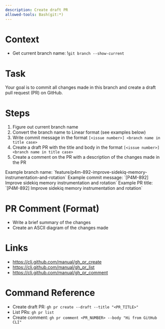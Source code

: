 ```yaml
---
description: Create draft PR
allowed-tools: Bash(git:*)
---
```


# Context
- Get current branch name: !`git branch --show-current`

# Task
Your goal is to commit all changes made in this branch and create a draft pull request (PR) on GitHub.

# Steps
1. Figure out current branch name
2. Convert the branch name to Linear format (see examples below)
3. Write commit message in the format `[<issue number>] <branch name in title case>`
4. Create a draft PR with the title and body in the format `[<issue number>] <branch name in title case>`
5. Create a comment on the PR with a description of the changes made in the PR

<example>
Example branch name: `feature/p4m-892-improve-sidekiq-memory-instrumentation-and-rotation`
Example commit message: `[P4M-892] Improve sidekiq memory instrumentation and rotation`
Example PR title: `[P4M-892] Improve sidekiq memory instrumentation and rotation`
</example>

# PR Comment (Format)
- Write a brief summary of the changes
- Create an ASCII diagram of the changes made

# Links
- https://cli.github.com/manual/gh_pr_create
- https://cli.github.com/manual/gh_pr_list
- https://cli.github.com/manual/gh_pr_comment

# Command Reference

- Create draft PR: `gh pr create --draft --title "<PR_TITLE>"`
- List PRs: `gh pr list`
- Create comment: `gh pr comment <PR_NUMBER> --body "Hi from GitHub CLI"`
